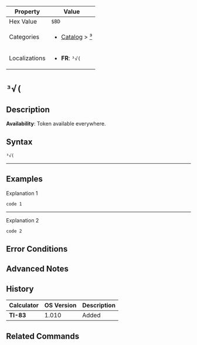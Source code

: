| Property      | Value |
|---------------|-------|
| Hex Value     | `$BD`|
| Categories    | <ul><li>[Catalog](<../categories/Catalog.md>) > [³](<../categories/Catalog.md#³>)</li></ul> |
| Localizations | <ul><li><b>FR</b>: `³√(`</li></ul> |

# `³√(`

## Description



<b>Availability</b>: Token available everywhere.

## Syntax
`³√(`

<hr>

## Examples

Explanation 1
```ti-basic
code 1
```
---
Explanation 2
```ti-basic
code 2
```

## Error Conditions


## Advanced Notes


## History
| Calculator | OS Version | Description |
|------------|------------|-------------|
| <b>TI-83</b> | 1.010 | Added

## Related Commands

    